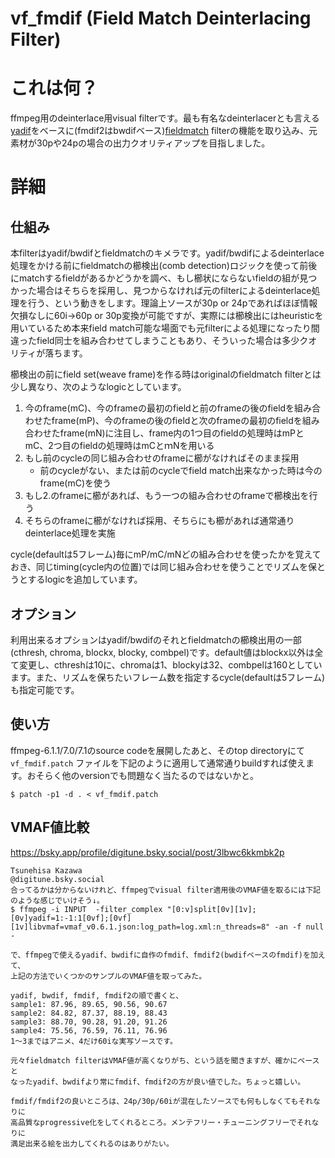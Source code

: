 # vf_fmdif (Field Match Deinterlacing Filter)

# これは何？

ffmpeg用のdeinterlace用visual filterです。最も有名なdeinterlacerとも言える[yadif](https://ffmpeg.org/ffmpeg-filters.html#yadif-1)をベースに(fmdif2はbwdifベース)[fieldmatch](https://ffmpeg.org/ffmpeg-filters.html#fieldmatch) filterの機能を取り込み、元素材が30pや24pの場合の出力クオリティアップを目指しました。

# 詳細

## 仕組み

本filterはyadif/bwdifとfieldmatchのキメラです。yadif/bwdifによるdeinterlace処理をかける前にfieldmatchの櫛検出(comb detection)ロジックを使って前後にmatchするfieldがあるかどうかを調べ、もし櫛状にならないfieldの組が見つかった場合はそちらを採用し、見つからなければ元のfilterによるdeinterlace処理を行う、という動きをします。理論上ソースが30p or 24pであればほぼ情報欠損なしに60i→60p or 30p変換が可能ですが、実際には櫛検出にはheuristicを用いているため本来field match可能な場面でも元filterによる処理になったり間違ったfield同士を組み合わせてしまうこともあり、そういった場合は多少クオリティが落ちます。

櫛検出の前にfield set(weave frame)を作る時はoriginalのfieldmatch filterとは少し異なり、次のようなlogicとしています。

1. 今のframe(mC)、今のframeの最初のfieldと前のframeの後のfieldを組み合わせたframe(mP)、今のframeの後のfieldと次のframeの最初のfieldを組み合わせたframe(mN)に注目し、frame内の1つ目のfieldの処理時はmPとmC、2つ目のfieldの処理時はmCとｍNを用いる
2. もし前のcycleの同じ組み合わせのframeに櫛がなければそのまま採用
   * 前のcycleがない、または前のcycleでfield match出来なかった時は今のframe(mC)を使う
2. もし2.のframeに櫛があれば、もう一つの組み合わせのframeで櫛検出を行う
3. そちらのframeに櫛がなければ採用、そちらにも櫛があれば通常通りdeinterlace処理を実施

cycle(defaultは5フレーム)毎にmP/mC/mNどの組み合わせを使ったかを覚えておき、同じtiming(cycle内の位置)では同じ組み合わせを使うことでリズムを保とうとするlogicを追加しています。

## オプション

利用出来るオプションはyadif/bwdifのそれとfieldmatchの櫛検出用の一部(cthresh, chroma, blockx, blocky, combpel)です。default値はblockx以外は全て変更し、cthreshは10に、chromaは1、blockyは32、combpelは160としています。また、リズムを保ちたいフレーム数を指定するcycle(defaultは5フレーム)も指定可能です。

## 使い方

ffmpeg-6.1.1/7.0/7.1のsource codeを展開したあと、そのtop directoryにて `vf_fmdif.patch` ファイルを下記のように適用して通常通りbuildすれば使えます。おそらく他のversionでも問題なく当たるのではないかと。

```
$ patch -p1 -d . < vf_fmdif.patch
```

## VMAF値比較

https://bsky.app/profile/digitune.bsky.social/post/3lbwc6kkmbk2p
```
Tsunehisa Kazawa
‪@digitune.bsky.social‬
合ってるかは分からないけれど、ffmpegでvisual filter適用後のVMAF値を取るには下記のような感じでいけそう↓。
$ ffmpeg -i INPUT  -filter_complex "[0:v]split[0v][1v];[0v]yadif=1:-1:1[0vf];[0vf][1v]libvmaf=vmaf_v0.6.1.json:log_path=log.xml:n_threads=8" -an -f null -

で、ffmpegで使えるyadif、bwdifに自作のfmdif、fmdif2(bwdifベースのfmdif)を加えて、
上記の方法でいくつかのサンプルのVMAF値を取ってみた。

yadif, bwdif, fmdif, fmdif2の順で書くと、
sample1: 87.96, 89.65, 90.56, 90.67
sample2: 84.82, 87.37, 88.19, 88.43
sample3: 88.70, 90.28, 91.20, 91.26
sample4: 75.56, 76.59, 76.11, 76.96
1～3まではアニメ、4だけ60iな実写ソースです。

元々fieldmatch filterはVMAF値が高くなりがち、という話を聞きますが、確かにベースと
なったyadif、bwdifより常にfmdif、fmdif2の方が良い値でした。ちょっと嬉しい。

fmdif/fmdif2の良いところは、24p/30p/60iが混在したソースでも何もしなくてもそれなりに
高品質なprogressive化をしてくれるところ。メンテフリー・チューニングフリーでそれなりに
満足出来る絵を出力してくれるのはありがたい。
```
```
